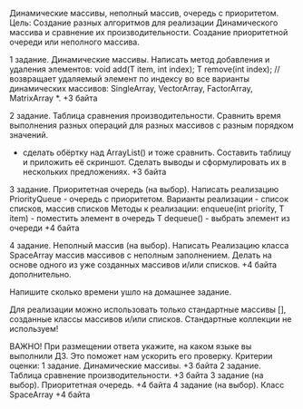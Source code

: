 Динамические массивы, неполный массив, очередь с приоритетом.
Цель: Создание разных алгоритмов для реализации Динамического массива и сравнение их производительности. Создание приоритетной очереди или неполного массива.

1 задание. Динамические массивы.
Написать метод добавления и удаления элементов:
void add(T item, int index);
T remove(int index); // возвращает удаляемый элемент
по индексу во все варианты динамических массивов:
SingleArray, VectorArray, FactorArray, MatrixArray \*.
+3 байта

2 задание. Таблица сравнения производительности.
Сравнить время выполнения разных операций
для разных массивов с разным порядком значений.

- сделать обёртку над ArrayList() и тоже сравнить.
  Составить таблицу и приложить её скриншот.
  Сделать выводы и сформулировать их в нескольких предложениях.
  +3 байта

3 задание. Приоритетная очередь (на выбор).
Написать реализацию PriorityQueue - очередь с приоритетом.
Варианты реализации - список списков, массив списков
Методы к реализации:
enqueue(int priority, T item) - поместить элемент в очередь
T dequeue() - выбрать элемент из очереди
+4 байта

4 задание. Неполный массив (на выбор).
Написать Реализацию класса SpaceArray массив массивов с неполным заполнением.
Делать на основе одного из уже созданных массивов и/или списков.
+4 байта дополнительно.

Напишите сколько времени ушло на домашнее задание.

Для реализации можно использовать только стандартные массивы [],
созданные классы массивов и/или списков. Стандартные коллекции не используем!

ВАЖНО! При размещении ответа укажите, на каком языке вы выполнили ДЗ. Это поможет нам ускорить его проверку.
Критерии оценки: 1 задание. Динамические массивы. +3 байта
2 задание. Таблица сравнение производительности. +3 байта
3 задание (на выбор). Приоритетная очередь. +4 байта
4 задание (на выбор). Класс SpaceArray +4 байта
